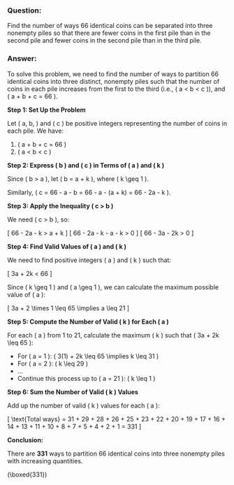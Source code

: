 ### Question:

Find the number of ways $66$ identical coins can be separated into three nonempty piles so that there are fewer coins in the first pile than in the second pile and fewer coins in the second pile than in the third pile.


### Answer:

To solve this problem, we need to find the number of ways to partition 66 identical coins into three distinct, nonempty piles such that the number of coins in each pile increases from the first to the third (i.e., \( a < b < c \)), and \( a + b + c = 66 \).

**Step 1: Set Up the Problem**

Let \( a, b, \) and \( c \) be positive integers representing the number of coins in each pile. We have:

1. \( a + b + c = 66 \)
2. \( a < b < c \)

**Step 2: Express \( b \) and \( c \) in Terms of \( a \) and \( k \)**

Since \( b > a \), let \( b = a + k \), where \( k \geq 1 \).

Similarly, \( c = 66 - a - b = 66 - a - (a + k) = 66 - 2a - k \).

**Step 3: Apply the Inequality \( c > b \)**

We need \( c > b \), so:

\[
66 - 2a - k > a + k
\]
\[
66 - 2a - k - a - k > 0
\]
\[
66 - 3a - 2k > 0
\]

**Step 4: Find Valid Values of \( a \) and \( k \)**

We need to find positive integers \( a \) and \( k \) such that:

\[
3a + 2k < 66
\]

Since \( k \geq 1 \) and \( a \geq 1 \), we can calculate the maximum possible value of \( a \):

\[
3a + 2 \times 1 \leq 65 \implies a \leq 21
\]

**Step 5: Compute the Number of Valid \( k \) for Each \( a \)**

For each \( a \) from 1 to 21, calculate the maximum \( k \) such that \( 3a + 2k \leq 65 \):

- For \( a = 1 \): \( 3(1) + 2k \leq 65 \implies k \leq 31 \)
- For \( a = 2 \): \( k \leq 29 \)
- ...
- Continue this process up to \( a = 21 \): \( k \leq 1 \)

**Step 6: Sum the Number of Valid \( k \) Values**

Add up the number of valid \( k \) values for each \( a \):

\[
\text{Total ways} = 31 + 29 + 28 + 26 + 25 + 23 + 22 + 20 + 19 + 17 + 16 + 14 + 13 + 11 + 10 + 8 + 7 + 5 + 4 + 2 + 1 = 331
\]

**Conclusion:**

There are **331** ways to partition 66 identical coins into three nonempty piles with increasing quantities.

\(\boxed{331}\)